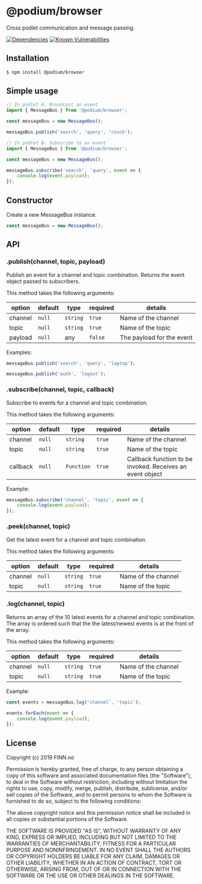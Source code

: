 # @podium/browser

Cross podlet communication and message passing.

[![Dependencies](https://img.shields.io/david/podium-lib/browser.svg?style=flat-square)](https://david-dm.org/podium-lib/browser)
[![Known Vulnerabilities](https://snyk.io/test/github/podium-lib/browser/badge.svg?targetFile=package.json&style=flat-square)](https://snyk.io/test/github/podium-lib/browser?targetFile=package.json)

## Installation

```bash
$ npm install @podium/browser
```

## Simple usage

```javascript
// In podlet A. Broadcast an event
import { MessageBus } from '@podium/browser';

const messageBus = new MessageBus();

messageBus.publish('search', 'query', 'couch');

// In podlet B. Subscribe to an event
import { MessageBus } from '@podium/browser';

const messageBus = new MessageBus();

messageBus.subscribe('search', 'query', event => {
    console.log(event.payload);
});
```

## Constructor

Create a new MessageBus instance.

```javascript
const messageBus = new MessageBus();
```

## API

### .publish(channel, topic, payload)

Publish an event for a channel and topic combination. Returns the event object passed to subscribers.

This method takes the following arguments:

| option  | default | type     | required | details                   |
| ------- | ------- | -------- | -------- | ------------------------- |
| channel | `null`  | `string` | `true`   | Name of the channel       |
| topic   | `null`  | `string` | `true`   | Name of the topic         |
| payload | `null`  | any      | `false`  | The payload for the event |

Examples:

```javascript
messageBus.publish('search', 'query', 'laptop');

messageBus.publish('auth', 'logout');
```

### .subscribe(channel, topic, callback)

Subscribe to events for a channel and topic combination.

This method takes the following arguments:

| option   | default | type       | required | details                                                   |
| -------- | ------- | ---------- | -------- | --------------------------------------------------------- |
| channel  | `null`  | `string`   | `true`   | Name of the channel                                       |
| topic    | `null`  | `string`   | `true`   | Name of the topic                                         |
| callback | `null`  | `Function` | `true`   | Callback function to be invoked. Receives an event object |

Example:

```javascript
messageBus.subscribe('channel', 'topic', event => {
    console.log(event.payload);
});
```

### .peek(channel, topic)

Get the latest event for a channel and topic combination.

This method takes the following arguments:

| option  | default | type     | required | details             |
| ------- | ------- | -------- | -------- | ------------------- |
| channel | `null`  | `string` | `true`   | Name of the channel |
| topic   | `null`  | `string` | `true`   | Name of the topic   |

### .log(channel, topic)

Returns an array of the 10 latest events for a channel and topic combination.
The array is ordered such that the the latest/newest events is at the front of the array.

This method takes the following arguments:

| option  | default | type     | required | details             |
| ------- | ------- | -------- | -------- | ------------------- |
| channel | `null`  | `string` | `true`   | Name of the channel |
| topic   | `null`  | `string` | `true`   | Name of the topic   |

Example:

```javascript
const events = messageBus.log('channel', 'topic');

events.forEach(event => {
    console.log(event.payload);
});
```

## License

Copyright (c) 2019 FINN.no

Permission is hereby granted, free of charge, to any person obtaining a copy
of this software and associated documentation files (the "Software"), to deal
in the Software without restriction, including without limitation the rights
to use, copy, modify, merge, publish, distribute, sublicense, and/or sell
copies of the Software, and to permit persons to whom the Software is
furnished to do so, subject to the following conditions:

The above copyright notice and this permission notice shall be included in all
copies or substantial portions of the Software.

THE SOFTWARE IS PROVIDED "AS IS", WITHOUT WARRANTY OF ANY KIND, EXPRESS OR
IMPLIED, INCLUDING BUT NOT LIMITED TO THE WARRANTIES OF MERCHANTABILITY,
FITNESS FOR A PARTICULAR PURPOSE AND NONINFRINGEMENT. IN NO EVENT SHALL THE
AUTHORS OR COPYRIGHT HOLDERS BE LIABLE FOR ANY CLAIM, DAMAGES OR OTHER
LIABILITY, WHETHER IN AN ACTION OF CONTRACT, TORT OR OTHERWISE, ARISING FROM,
OUT OF OR IN CONNECTION WITH THE SOFTWARE OR THE USE OR OTHER DEALINGS IN THE
SOFTWARE.
